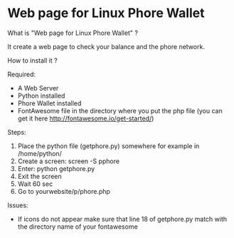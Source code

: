 # Web page for Linux Phore Wallet

What is "Web page for Linux Phore Wallet" ?

It create a web page to check your balance and the phore network.


How to install it ?

Required:
- A Web Server
- Python installed
- Phore Wallet installed
- FontAwesome file in the directory where you put the php file (you can get it here http://fontawesome.io/get-started/)

Steps:
1) Place the python file (getphore.py) somewhere for example in /home/python/
2) Create a screen:  screen -S pphore
3) Enter: python getphore.py
4) Exit the screen 
6) Wait 60 sec
7) Go to yourwebsite/p/phore.php



Issues:
- If icons do not appear make sure that line 18 of getphore.py match with the directory name of your fontawesome 


